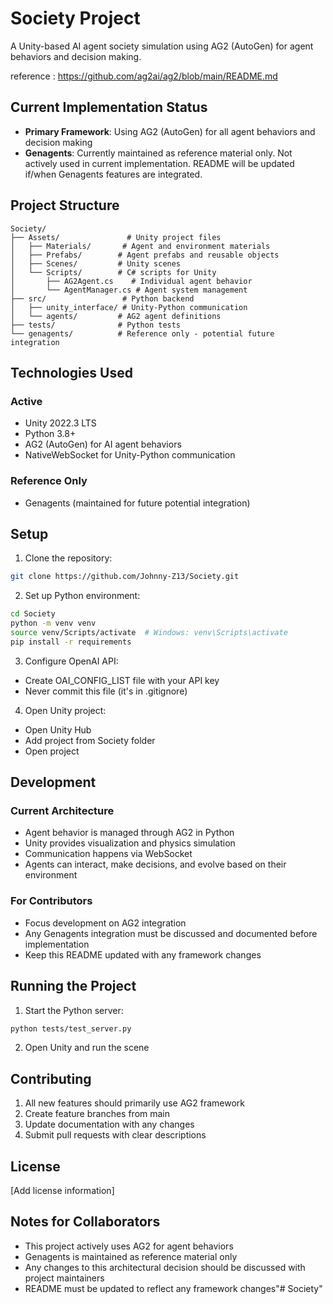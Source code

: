 # Society Project

A Unity-based AI agent society simulation using AG2 (AutoGen) for agent behaviors and decision making.

reference : https://github.com/ag2ai/ag2/blob/main/README.md

## Current Implementation Status
- **Primary Framework**: Using AG2 (AutoGen) for all agent behaviors and decision making
- **Genagents**: Currently maintained as reference material only. Not actively used in current implementation. README will be updated if/when Genagents features are integrated.

## Project Structure

```
Society/
├── Assets/               # Unity project files
│   ├── Materials/       # Agent and environment materials
│   ├── Prefabs/        # Agent prefabs and reusable objects
│   ├── Scenes/         # Unity scenes
│   └── Scripts/        # C# scripts for Unity
│       ├── AG2Agent.cs    # Individual agent behavior
│       └── AgentManager.cs # Agent system management
├── src/                 # Python backend
│   ├── unity_interface/ # Unity-Python communication
│   └── agents/         # AG2 agent definitions
├── tests/              # Python tests
└── genagents/          # Reference only - potential future integration
```

## Technologies Used

### Active
- Unity 2022.3 LTS
- Python 3.8+
- AG2 (AutoGen) for AI agent behaviors
- NativeWebSocket for Unity-Python communication

### Reference Only
- Genagents (maintained for future potential integration)

## Setup

1. Clone the repository:
```bash
git clone https://github.com/Johnny-Z13/Society.git
```

2. Set up Python environment:
```bash
cd Society
python -m venv venv
source venv/Scripts/activate  # Windows: venv\Scripts\activate
pip install -r requirements
```

3. Configure OpenAI API:
- Create OAI_CONFIG_LIST file with your API key
- Never commit this file (it's in .gitignore)

4. Open Unity project:
- Open Unity Hub
- Add project from Society folder
- Open project

## Development

### Current Architecture
- Agent behavior is managed through AG2 in Python
- Unity provides visualization and physics simulation
- Communication happens via WebSocket
- Agents can interact, make decisions, and evolve based on their environment

### For Contributors
- Focus development on AG2 integration
- Any Genagents integration must be discussed and documented before implementation
- Keep this README updated with any framework changes

## Running the Project

1. Start the Python server:
```bash
python tests/test_server.py
```

2. Open Unity and run the scene

## Contributing
1. All new features should primarily use AG2 framework
2. Create feature branches from main
3. Update documentation with any changes
4. Submit pull requests with clear descriptions

## License

[Add license information]

## Notes for Collaborators
- This project actively uses AG2 for agent behaviors
- Genagents is maintained as reference material only
- Any changes to this architectural decision should be discussed with project maintainers
- README must be updated to reflect any framework changes"# Society" 
